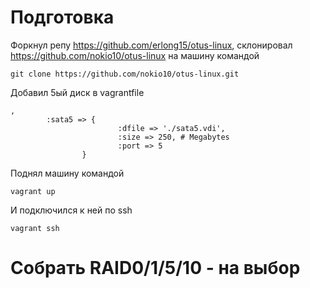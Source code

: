 # Подготовка

Форкнул репу https://github.com/erlong15/otus-linux, склонировал https://github.com/nokio10/otus-linux на машину командой 
```
git clone https://github.com/nokio10/otus-linux.git
```
Добавил 5ый диск в vagrantfile
```
,
		:sata5 => {
                        :dfile => './sata5.vdi',
                        :size => 250, # Megabytes
                        :port => 5
                }
```
Поднял машину командой 
```
vagrant up
```
И подключился к ней по ssh
```
vagrant ssh
```

# Собрать RAID0/1/5/10 - на выбор


